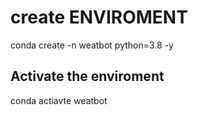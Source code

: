 # create ENVIROMENT
conda create -n weatbot python=3.8 -y

## Activate the enviroment
conda actiavte weatbot